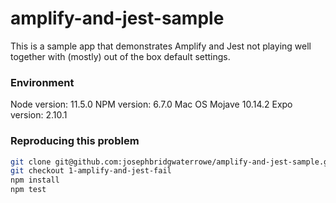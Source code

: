 # amplify-and-jest-sample
This is a sample app that demonstrates Amplify and Jest not playing well
together with (mostly) out of the box default settings.

### Environment
Node version: 11.5.0
NPM version: 6.7.0
Mac OS Mojave 10.14.2
Expo version: 2.10.1

### Reproducing this problem
```bash
git clone git@github.com:josephbridgwaterrowe/amplify-and-jest-sample.git
git checkout 1-amplify-and-jest-fail
npm install
npm test
```
